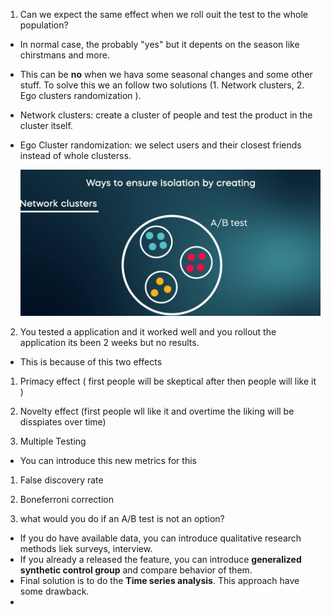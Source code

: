1. Can we expect the same effect when we roll ouit the test to the whole population? 
- In normal case, the probably "yes" but it depents on the season like chirstmans and more. 
- This can be **no** when we hava some seasonal changes and some other stuff. To solve this we an follow two solutions (1. Network clusters, 2. Ego clusters randomization ). 
- Network clusters: create a cluster of people and test the product in the cluster itself. 
- Ego Cluster randomization: we select users and their closest friends instead of whole clusterss. 

    <p style="text-align:center;"><img src="images/clusters.png" width="500px"></p>

2. You tested a application and it worked well and you rollout the application its been 2 weeks but no results. 


- This is because of this two effects 
1. Primacy effect ( first people will be skeptical after then people will like it )
2. Novelty effect (first people wll like it and overtime the liking will be disspiates over time)


3. Multiple Testing 
* You can introduce this new metrics for this 

1. False discovery rate 
2. Boneferroni correction 

4. what would you do if an A/B test is not an option? 

- If you do have available data, you can introduce qualitative research methods liek surveys, interview. 
- If you already a released the feature, you can introduce **generalized synthetic control group** and compare behavior of them. 
- Final solution is to do the **Time series analysis**. This approach have some drawback.
- 

